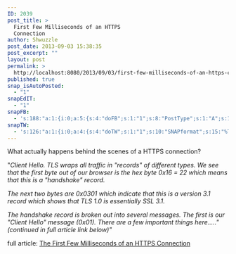 ```yaml
---
ID: 2039
post_title: >
  First Few Milliseconds of an HTTPS
  Connection
author: Shwuzzle
post_date: 2013-09-03 15:38:35
post_excerpt: ""
layout: post
permalink: >
  http://localhost:8080/2013/09/03/first-few-milliseconds-of-an-https-connection/
published: true
snap_isAutoPosted:
  - "1"
snapEdIT:
  - "1"
snapFB:
  - 's:188:"a:1:{i:0;a:5:{s:4:"doFB";s:1:"1";s:8:"PostType";s:1:"A";s:10:"AttachPost";s:1:"1";s:10:"SNAPformat";s:51:"New post (%TITLE%) has been published on %SITENAME%";s:11:"isPrePosted";s:1:"1";}}";'
snapTW:
  - 's:126:"a:1:{i:0;a:4:{s:4:"doTW";s:1:"1";s:10:"SNAPformat";s:15:"%TITLE% - %URL%";s:8:"attchImg";s:1:"0";s:11:"isPrePosted";s:1:"1";}}";'
---
```

What actually happens behind the scenes of a HTTPS connection?

"<em>Client Hello. TLS wraps all traffic in "records" of different types. We see that the first byte out of our browser is the hex byte 0x16 = 22 which means that this is a "handshake" record. </em>

<em>The next two bytes are 0x0301 which indicate that this is a version 3.1 record which shows that TLS 1.0 is essentially SSL 3.1.</em>

<em>The handshake record is broken out into several messages. The first is our "Client Hello" message (0x01). There are a few important things here....." (continued in full article link below)"</em>

full article: <a href="http://www.moserware.com/2009/06/first-few-milliseconds-of-https.html?repost!&amp;utm_source=Coder+Weekly">The First Few Milliseconds of an HTTPS Connection</a>